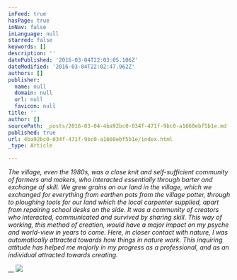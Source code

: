 ```yaml
---
inFeed: true
hasPage: true
inNav: false
inLanguage: null
starred: false
keywords: []
description: ''
datePublished: '2016-03-04T22:03:05.106Z'
dateModified: '2016-03-04T22:02:47.962Z'
authors: []
publisher:
  name: null
  domain: null
  url: null
  favicon: null
title: ''
author: []
sourcePath: _posts/2016-03-04-4ba92bc0-034f-471f-9bc0-a1660ebf5b1e.md
published: true
url: 4ba92bc0-034f-471f-9bc0-a1660ebf5b1e/index.html
_type: Article

---
```

_The village, even the 1980s, was a close knit and self-sufficient 
community of farmers and makers, who interacted essentially through 
barter and exchange of skill. We grew grains on our land in the village,
which we exchanged for everything from earthen pots from the village 
potter, through to ploughing tools for our land which the local 
carpenter supplied, apart from repairing school desks on the side. It 
was a community of creators who interacted, communicated and survived by
sharing skill. This way of working, this method of creation, would have
a major impact on my psyche and world-view in years to come. Here, in 
closer contact with nature, I was automatically attracted towards how 
things in nature work. This inquiring attitude has helped me majorly in 
my progress as a professional, and as an individual attracted towards 
creating._

__
![](https://the-grid-user-content.s3-us-west-2.amazonaws.com/3b48fa6a-3471-470c-bf6a-9d8380333c0c.jpg)
